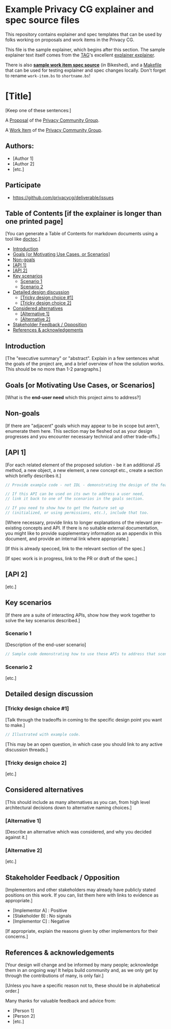 # Example Privacy CG explainer and spec source files

This repository contains explainer and spec templates that can be used
by folks working on proposals and work items in the Privacy CG.

This file is the sample explainer, which begins after this section. The
sample explainer text itself comes from the
[TAG](https://w3ctag.github.io/)'s excellent
[explainer explainer](https://w3ctag.github.io/explainers).

There is also **[sample work item spec source](work-item.bs)** (in
Bikeshed), and a [Makefile](Makefile) that can be used for testing
explainer and spec changes locally. Don't forget to rename
`work-item.bs` to `shortname.bs`!

<!-- When creating a new explainer, delete everything above the following line -->
# [Title]

[Keep one of these sentences:]

A [Proposal](https://privacycg.github.io/charter.html#proposals)
of the [Privacy Community Group](https://privacycg.github.io/).

A [Work Item](https://privacycg.github.io/charter.html#work-items)
of the [Privacy Community Group](https://privacycg.github.io/).

## Authors:

- [Author 1]
- [Author 2]
- [etc.]

## Participate
- https://github.com/privacycg/deliverable/issues

## Table of Contents [if the explainer is longer than one printed page]

[You can generate a Table of Contents for markdown documents using a tool like [doctoc](https://github.com/thlorenz/doctoc).]

<!-- START doctoc generated TOC please keep comment here to allow auto update -->
<!-- DON'T EDIT THIS SECTION, INSTEAD RE-RUN doctoc TO UPDATE -->


- [Introduction](#introduction)
- [Goals [or Motivating Use Cases, or Scenarios]](#goals-or-motivating-use-cases-or-scenarios)
- [Non-goals](#non-goals)
- [[API 1]](#api-1)
- [[API 2]](#api-2)
- [Key scenarios](#key-scenarios)
  - [Scenario 1](#scenario-1)
  - [Scenario 2](#scenario-2)
- [Detailed design discussion](#detailed-design-discussion)
  - [[Tricky design choice #1]](#tricky-design-choice-1)
  - [[Tricky design choice 2]](#tricky-design-choice-2)
- [Considered alternatives](#considered-alternatives)
  - [[Alternative 1]](#alternative-1)
  - [[Alternative 2]](#alternative-2)
- [Stakeholder Feedback / Opposition](#stakeholder-feedback--opposition)
- [References & acknowledgements](#references--acknowledgements)

<!-- END doctoc generated TOC please keep comment here to allow auto update -->

## Introduction

[The "executive summary" or "abstract".
Explain in a few sentences what the goals of the project are,
and a brief overview of how the solution works.
This should be no more than 1-2 paragraphs.]

## Goals [or Motivating Use Cases, or Scenarios]

[What is the **end-user need** which this project aims to address?]

## Non-goals

[If there are "adjacent" goals which may appear to be in scope but aren't,
enumerate them here. This section may be fleshed out as your design progresses and you encounter necessary technical and other trade-offs.]

## [API 1]

[For each related element of the proposed solution - be it an additional JS method, a new object, a new element, a new concept etc., create a section which briefly describes it.]

```js
// Provide example code - not IDL - demonstrating the design of the feature.

// If this API can be used on its own to address a user need,
// link it back to one of the scenarios in the goals section.

// If you need to show how to get the feature set up
// (initialized, or using permissions, etc.), include that too.
```

[Where necessary, provide links to longer explanations of the relevant pre-existing concepts and API.
If there is no suitable external documentation, you might like to provide supplementary information as an appendix in this document, and provide an internal link where appropriate.]

[If this is already specced, link to the relevant section of the spec.]

[If spec work is in progress, link to the PR or draft of the spec.]

## [API 2]

[etc.]

## Key scenarios

[If there are a suite of interacting APIs, show how they work together to solve the key scenarios described.]

### Scenario 1

[Description of the end-user scenario]

```js
// Sample code demonstrating how to use these APIs to address that scenario.
```

### Scenario 2

[etc.]

## Detailed design discussion

### [Tricky design choice #1]

[Talk through the tradeoffs in coming to the specific design point you want to make.]

```js
// Illustrated with example code.
```

[This may be an open question,
in which case you should link to any active discussion threads.]

### [Tricky design choice 2]

[etc.]

## Considered alternatives

[This should include as many alternatives as you can,
from high level architectural decisions down to alternative naming choices.]

### [Alternative 1]

[Describe an alternative which was considered,
and why you decided against it.]

### [Alternative 2]

[etc.]

## Stakeholder Feedback / Opposition

[Implementors and other stakeholders may already have publicly stated positions on this work. If you can, list them here with links to evidence as appropriate.]

- [Implementor A] : Positive
- [Stakeholder B] : No signals
- [Implementor C] : Negative

[If appropriate, explain the reasons given by other implementors for their concerns.]

## References & acknowledgements

[Your design will change and be informed by many people; acknowledge them in an ongoing way! It helps build community and, as we only get by through the contributions of many, is only fair.]

[Unless you have a specific reason not to, these should be in alphabetical order.]

Many thanks for valuable feedback and advice from:

- [Person 1]
- [Person 2]
- [etc.]
